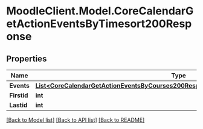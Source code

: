 # MoodleClient.Model.CoreCalendarGetActionEventsByTimesort200Response

## Properties

Name | Type | Description | Notes
------------ | ------------- | ------------- | -------------
**Events** | [**List&lt;CoreCalendarGetActionEventsByCourses200ResponseGroupedbycourseInnerEventsInner&gt;**](CoreCalendarGetActionEventsByCourses200ResponseGroupedbycourseInnerEventsInner.md) |  | 
**Firstid** | **int** | firstid | 
**Lastid** | **int** | lastid | 

[[Back to Model list]](../README.md#documentation-for-models) [[Back to API list]](../README.md#documentation-for-api-endpoints) [[Back to README]](../README.md)


